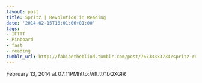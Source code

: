 ```yaml
---
layout: post
title: Spritz | Revolution in Reading
date: '2014-02-15T16:01:06+01:00'
tags:
- IFTTT
- Pinboard
- fast
- reading
tumblr_url: http://fabiantheblind.tumblr.com/post/76733353734/spritz-revolution-in-reading
---
```

February 13, 2014 at 07:11PMhttp://ift.tt/1bQXGlR
